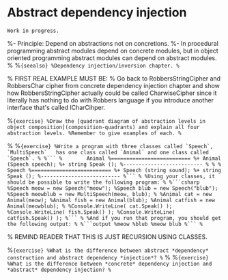 # Abstract dependency injection

```{warning}
Work in progress.
```



%- Principle: Depend on abstractions not on concretions.
%- In procedural programming abstract modules depend on concrete modules, but in object oriented programming abstract modules can depend on abstract modules.
%
%```{seealso}
%Dependency injection/inversion chapter.
%```


% FIRST REAL EXAMPLE MUST BE:
% Go back to RobbersStringCipher and RobbersChar cipher from concrete dependency injection chapter and show how RobbersStringCipher actually could be called CharwiseCipher since it literally has nothing to do with Robbers language if you introduce another interface that's called ICharCihper.


%```{exercise}
%Draw the [quadrant diagram of abstraction levels in object composition](composition-quadrants) and explain all four abstraction levels.
%Remember to give examples of each.
%```


%
%````{exercise}
%Write a program with three classes called `Speech`, `MultiSpeech`   has one class called `Animal` and one class called `Speech`.
%
%```
%        Animal
%==========================
%+ Animal (Speech speech);
%+ string Speak ();
%--------------------------
%
%
%        Speech
%==========================
%+ Speech (string sound);
%+ string Speak ();
%--------------------------
%```
%
%Using your classes, it should be possible to write the following program:
%
%```csharp
%Speech meow = new Speech("meow");
%Speech blub = new Speech("blub");
%Speech meowblub = new MultiSpeech(meow, blub);
%
%Animal cat = new Animal(meow);
%Animal fish = new Animal(blub);
%Animal catfish = new Animal(meowblub);
%
%Console.WriteLine( cat.Speak() );
%Console.WriteLine( fish.Speak() );
%Console.WriteLine( catfish.Speak() );
%```
%
%And if you run that program, you should get the following output:
%
%```output
%meow
%blub
%meow blub
%```
%````

% REMIND READER THAT THIS IS JUST RECURSION USING CLASSES.


%```{exercise}
%What is the difference between abstract *dependency* construction and abstract dependency *injection*?
%```
%
%```{exercise}
%What is the difference between *concrete* dependency injection and *abstract* dependency injection?
%```
